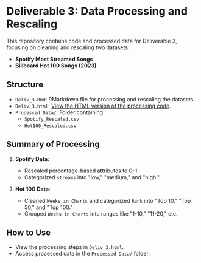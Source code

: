 # Deliverable 3: Data Processing and Rescaling

This repository contains code and processed data for Deliverable 3, focusing on cleaning and rescaling two datasets:
- **Spotify Most Streamed Songs**
- **Billboard Hot 100 Songs (2023)**

## Structure
- `Deliv_3.Rmd`: RMarkdown file for processing and rescaling the datasets.
- `Deliv_3.html`: [View the HTML version of the processing code](https://mikay711.github.io/DPP_Deliv3/Deliv_3.html).
- `Processed Data/`: Folder containing:
  - `Spotify_Rescaled.csv`
  - `Hot100_Rescaled.csv`

## Summary of Processing
1. **Spotify Data**:
   - Rescaled percentage-based attributes to 0–1.
   - Categorized `streams` into "low," "medium," and "high."

2. **Hot 100 Data**:
   - Cleaned `Weeks in Charts` and categorized `Rank` into "Top 10," "Top 50," and "Top 100."
   - Grouped `Weeks in Charts` into ranges like "1-10," "11-20," etc.

## How to Use
- View the processing steps in `Deliv_3.html`.
- Access processed data in the `Processed Data/` folder.
